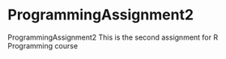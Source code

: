 # ProgrammingAssignment2
ProgrammingAssignment2
This is the second assignment for R Programming course
